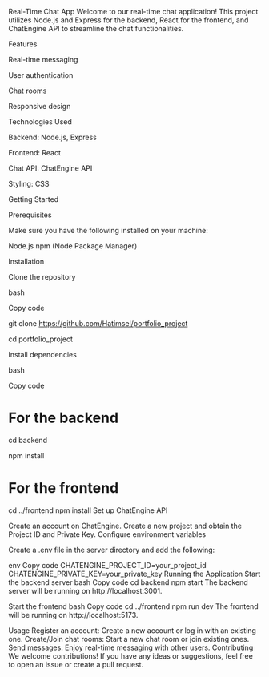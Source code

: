 Real-Time Chat App
Welcome to our real-time chat application! This project utilizes Node.js and Express for the backend, React for the frontend, and ChatEngine API to streamline the chat functionalities.

Features

Real-time messaging

User authentication

Chat rooms

Responsive design

Technologies Used

Backend: Node.js, Express

Frontend: React

Chat API: ChatEngine API

Styling: CSS

Getting Started

Prerequisites

Make sure you have the following installed on your machine:

Node.js
npm (Node Package Manager)

Installation

Clone the repository

bash

Copy code

git clone https://github.com/Hatimsel/portfolio_project

cd portfolio_project

Install dependencies

bash

Copy code

# For the backend

cd backend

npm install

# For the frontend
cd ../frontend
npm install
Set up ChatEngine API

Create an account on ChatEngine.
Create a new project and obtain the Project ID and Private Key.
Configure environment variables

Create a .env file in the server directory and add the following:

env
Copy code
CHATENGINE_PROJECT_ID=your_project_id
CHATENGINE_PRIVATE_KEY=your_private_key
Running the Application
Start the backend server
bash
Copy code
cd backend
npm start
The backend server will be running on http://localhost:3001.

Start the frontend
bash
Copy code
cd ../frontend
npm run dev
The frontend will be running on http://localhost:5173.

Usage
Register an account: Create a new account or log in with an existing one.
Create/Join chat rooms: Start a new chat room or join existing ones.
Send messages: Enjoy real-time messaging with other users.
Contributing
We welcome contributions! If you have any ideas or suggestions, feel free to open an issue or create a pull request.

